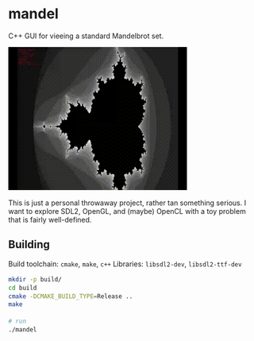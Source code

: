 # mandel

C++ GUI for vieeing a standard Mandelbrot set.

![screenshot](mandel-edited.gif)

This is just a personal throwaway project, rather tan something
serious. I want to explore SDL2, OpenGL, and (maybe) OpenCL with a toy
problem that is fairly well-defined.

## Building

Build toolchain: `cmake`, `make`, `c++`
Libraries: `libsdl2-dev`, `libsdl2-ttf-dev`

```bash
mkdir -p build/
cd build
cmake -DCMAKE_BUILD_TYPE=Release ..
make

# run
./mandel
```


